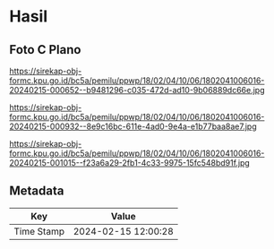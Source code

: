 # Hasil

## Foto C Plano

https://sirekap-obj-formc.kpu.go.id/bc5a/pemilu/ppwp/18/02/04/10/06/1802041006016-20240215-000652--b9481296-c035-472d-ad10-9b06889dc66e.jpg

https://sirekap-obj-formc.kpu.go.id/bc5a/pemilu/ppwp/18/02/04/10/06/1802041006016-20240215-000932--8e9c16bc-611e-4ad0-9e4a-e1b77baa8ae7.jpg

https://sirekap-obj-formc.kpu.go.id/bc5a/pemilu/ppwp/18/02/04/10/06/1802041006016-20240215-001015--f23a6a29-2fb1-4c33-9975-15fc548bd91f.jpg


## Metadata

| Key        | Value               |
| ---------- | ------------------- |
| Time Stamp | 2024-02-15 12:00:28 |



